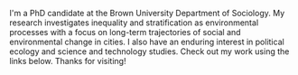 I'm a PhD candidate at the Brown University Department of Sociology. My research investigates inequality and stratification as environmental processes with a focus on long-term trajectories of social and environmental change in cities. I also have an enduring interest in political ecology and science and technology studies. Check out my work using the links below. Thanks for visiting!